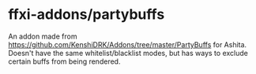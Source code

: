 # ffxi-addons/partybuffs  
An addon made from https://github.com/KenshiDRK/Addons/tree/master/PartyBuffs for Ashita. Doesn't have the same whitelist/blacklist modes, but has ways to exclude certain buffs from being rendered.